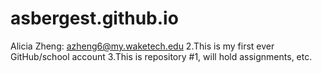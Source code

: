 # asbergest.github.io

Alicia Zheng: azheng6@my.waketech.edu
2.This is my first ever GitHub/school account
3.This is repository #1, will hold assignments, etc.